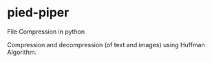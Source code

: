 # pied-piper
File Compression in python

Compression and decompression (of text and images) using Huffman Algorithm.
